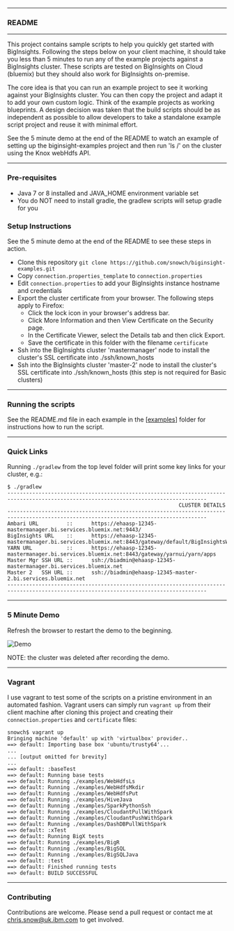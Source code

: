 *********************************************************************
### README
*********************************************************************

This project contains sample scripts  to help you quickly get started with BigInsights. Following the steps below on your client machine, it should take you less than 5 minutes to run any of the example projects against a BigInsights cluster. These scripts are tested on BigInsights on Cloud (bluemix) but they should also work for BigInsights on-premise.

The core idea is that you can run an example project to see it working against your BigInsights cluster. You can then copy the project and adapt it to add your own custom logic.  Think of the example projects as working blueprints.  A design decision was taken that the build scripts should be as independent as possible to allow developers to take a standalone example script project and reuse it with minimal effort.

See the 5 minute demo at the end of the README to watch an example of setting up the biginsight-examples project and then run 'ls /' on the cluster using the Knox webHdfs API.

*********************************************************************

### Pre-requisites

- Java 7 or 8 installed and JAVA_HOME environment variable set
- You do NOT need to install gradle, the gradlew scripts will setup gradle for you


### Setup Instructions

See the 5 minute demo at the end of the README to see these steps in action.

- Clone this repository `git clone https://github.com/snowch/biginsight-examples.git`
- Copy `connection.properties_template` to `connection.properties`
- Edit `connection.properties` to add your BigInsights instance hostname and credentials
- Export the cluster certificate from your browser. The following steps apply to Firefox:
  - Click the lock icon in your browser's address bar.
  - Click More Information and then View Certificate on the Security page.
  - In the Certificate Viewer, select the Details tab and then click Export.
  - Save the certificate in this folder with the filename `certificate`
- Ssh into the BigInsights cluster 'mastermanager' node to install the cluster's SSL certificate into ./ssh/known_hosts
- Ssh into the BigInsights cluster 'master-2' node to install the cluster's SSL certificate into ./ssh/known_hosts (this step is not required for Basic clusters)

*********************************************************************
### Running the scripts

See the README.md file in each example in the [[examples](examples)] folder for instructions how to run the script.
*********************************************************************

### Quick Links

Running `./gradlew` from the top level folder will print some key links for your cluster, e.g.:

```
$ ./gradlew
--------------------------------------------------------------------------------------------------------------------------------------
                                                       CLUSTER DETAILS
--------------------------------------------------------------------------------------------------------------------------------------
Ambari URL         ::      https://ehaasp-12345-mastermanager.bi.services.bluemix.net:9443/
BigInsights URL    ::      https://ehaasp-12345-mastermanager.bi.services.bluemix.net:8443/gateway/default/BigInsightsWeb/index.html
YARN URL           ::      https://ehaasp-12345-mastermanager.bi.services.bluemix.net:8443/gateway/yarnui/yarn/apps
Master Mgr SSH URL ::      ssh://biadmin@ehaasp-12345-mastermanager.bi.services.bluemix.net
Master 2   SSH URL ::      ssh://biadmin@ehaasp-12345-master-2.bi.services.bluemix.net
--------------------------------------------------------------------------------------------------------------------------------------
```

*********************************************************************

### 5 Minute Demo

Refresh the browser to restart the demo to the beginning.

![Demo](./Overview.gif)

NOTE: the cluster was deleted after recording the demo.

*********************************************************************

### Vagrant

I use vagrant to test some of the scripts on a pristine environment in an automated fashion.  Vagrant users can simply run `vagrant up` from their client machine after cloning this project and creating their `connection.properties` and `certificate` files:

```
snowch$ vagrant up
Bringing machine 'default' up with 'virtualbox' provider..
==> default: Importing base box 'ubuntu/trusty64'...
...
... [output omitted for brevity]
...
==> default: :baseTest
==> default: Running base tests
==> default: Running ./examples/WebHdfsLs
==> default: Running ./examples/WebHdfsMkdir
==> default: Running ./examples/WebHdfsPut
==> default: Running ./examples/HiveJava
==> default: Running ./examples/SparkPythonSsh
==> default: Running ./examples/CloudantPullWithSpark
==> default: Running ./examples/CloudantPushWithSpark
==> default: Running ./examples/DashDBPullWithSpark
==> default: :xTest
==> default: Running BigX tests
==> default: Running ./examples/BigR
==> default: Running ./examples/BigSQL
==> default: Running ./examples/BigSQLJava
==> default: :test
==> default: Finished running tests
==> default: BUILD SUCCESSFUL
```

*********************************************************************

### Contributing

Contributions are welcome.  Please send a pull request or contact me at chris.snow@uk.ibm.com to get involved.

